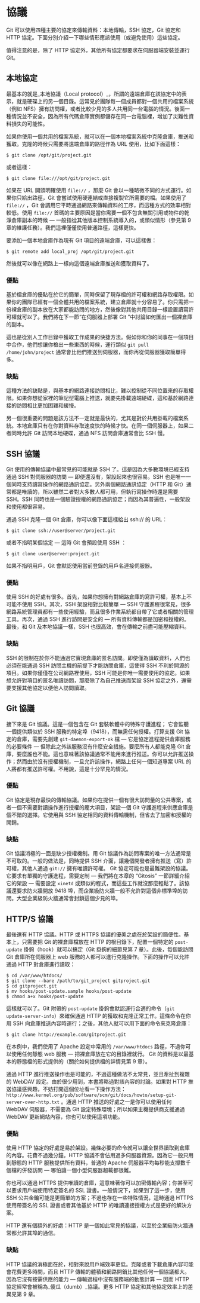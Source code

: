 # 協議

Git 可以使用四種主要的協定來傳輸資料：本地傳輸，SSH 協定，Git 協定和 HTTP 協定。下面分別介紹一下哪些情形應該使用（或避免使用）這些協定。

值得注意的是，除了 HTTP 協定外，其他所有協定都要求在伺服器端安裝並運行 Git。

## 本地協定

最基本的就是_本地協議（Local protocol）_，所謂的遠端倉庫在該協定中的表示，就是硬碟上的另一個目錄。這常見於團隊每一個成員都對一個共用的檔案系統（例如 NFS）擁有訪問權，或者比較少見的多人共用同一台電腦的情況。後面一種情況並不安全，因為所有代碼倉庫實例都儲存在同一台電腦裡，增加了災難性資料損失的可能性。

如果你使用一個共用的檔案系統，就可以在一個本地檔案系統中克隆倉庫，推送和獲取。克隆的時候只需要將遠端倉庫的路徑作為 URL 使用，比如下面這樣：

	$ git clone /opt/git/project.git

或者這樣：

	$ git clone file:///opt/git/project.git

如果在 URL 開頭明確使用 `file://` ，那麼 Git 會以一種略微不同的方式運行。如果你只給出路徑，Git 會嘗試使用硬連結或直接複製它所需要的檔。如果使用了 `file://` ，Git 會調用它平時通過網路來傳輸資料的工序，而這種方式的效率相對較低。使用 `file://` 首碼的主要原因是當你需要一個不包含無關引用或物件的乾淨倉庫副本的時候 — 一般指從其他版本控制系統導入的，或類似情形（參見第 9 章的維護任務）。我們這裡僅僅使用普通路徑，這樣更快。

要添加一個本地倉庫作為現有 Git 項目的遠端倉庫，可以這樣做：

	$ git remote add local_proj /opt/git/project.git

然後就可以像在網路上一樣向這個遠端倉庫推送和獲取資料了。

### 優點

基於檔倉庫的優點在於它的簡單，同時保留了現存檔的許可權和網路存取權限。如果你的團隊已經有一個全體共用的檔案系統，建立倉庫就十分容易了。你只需把一份裸倉庫的副本放在大家都能訪問的地方，然後像對其他共用目錄一樣設置讀寫許可權就可以了。我們將在下一節“在伺服器上部署 Git ”中討論如何匯出一個裸倉庫的副本。

這也是從別人工作目錄中獲取工作成果的快捷方法。假如你和你的同事在一個項目中合作，他們想讓你檢出一些東西的時候，運行類似 `git pull /home/john/project` 通常會比他們推送到伺服器，而你再從伺服器獲取簡單得多。

### 缺點

這種方法的缺點是，與基本的網路連接訪問相比，難以控制從不同位置來的存取權限。如果你想從家裡的筆記型電腦上推送，就要先掛載遠端硬碟，這和基於網路連接的訪問相比更加困難和緩慢。

另一個很重要的問題是該方法不一定就是最快的，尤其是對於共用掛載的檔案系統。本地倉庫只有在你對資料存取速度快的時候才快。在同一個伺服器上，如果二者同時允許 Git 訪問本地硬碟，通過 NFS 訪問倉庫通常會比 SSH 慢。

## SSH 協議

Git 使用的傳輸協議中最常見的可能就是 SSH 了。這是因為大多數環境已經支持通過 SSH 對伺服器的訪問 — 即便還沒有，架設起來也很容易。SSH 也是唯一一個同時支持讀寫操作的網路通訊協定。另外兩個網路通訊協定（HTTP 和 Git）通常都是唯讀的，所以雖然二者對大多數人都可用，但執行寫操作時還是需要 SSH。SSH 同時也是一個驗證授權的網路通訊協定；而因為其普遍性，一般架設和使用都很容易。

通過 SSH 克隆一個 Git 倉庫，你可以像下面這樣給出 ssh:// 的 URL：

	$ git clone ssh://user@server/project.git

或者不指明某個協定 — 這時 Git 會預設使用 SSH ：

	$ git clone user@server:project.git

如果不指明用戶，Git 會默認使用當前登錄的用戶名連接伺服器。 

### 優點

使用 SSH 的好處有很多。首先，如果你想擁有對網路倉庫的寫許可權，基本上不可能不使用 SSH。其次，SSH 架設相對比較簡單 — SSH 守護進程很常見，很多網路系統管理員都有一些使用經驗，而且很多作業系統都自帶了它或者相關的管理工具。再次，通過 SSH 進行訪問是安全的 — 所有資料傳輸都是加密和授權的。最後，和 Git 及本地協議一樣，SSH 也很高效，會在傳輸之前盡可能壓縮資料。

### 缺點

SSH 的限制在於你不能通過它實現倉庫的匿名訪問。即使僅為讀取資料，人們也必須在能通過 SSH 訪問主機的前提下才能訪問倉庫，這使得 SSH 不利於開源的項目。如果你僅僅在公司網路裡使用，SSH 可能是你唯一需要使用的協定。如果想允許對項目的匿名唯讀訪問，那麼除了為自己推送而架設 SSH 協定之外，還需要支援其他協定以便他人訪問讀取。

## Git 協議

接下來是 Git 協議。這是一個包含在 Git 套裝軟體中的特殊守護進程； 它會監聽一個提供類似於 SSH 服務的特定埠（9418），而無需任何授權。打算支援 Git 協定的倉庫，需要先創建 `git-daemon-export-ok` 檔 — 它是協定進程提供倉庫服務的必要條件 — 但除此之外該服務沒有什麼安全措施。要麼所有人都能克隆 Git 倉庫，要麼誰也不能。這也意味著該協議通常不能用來進行推送。你可以允許推送操作；然而由於沒有授權機制，一旦允許該操作，網路上任何一個知道專案 URL 的人將都有推送許可權。不用說，這是十分罕見的情況。

### 優點

Git 協定是現存最快的傳輸協議。如果你在提供一個有很大訪問量的公共專案，或者一個不需要對讀操作進行授權的龐大項目，架設一個 Git 守護進程來供應倉庫是個不錯的選擇。它使用與 SSH 協定相同的資料傳輸機制，但省去了加密和授權的開銷。

### 缺點

Git 協議消極的一面是缺少授權機制。用 Git 協議作為訪問專案的唯一方法通常是不可取的。一般的做法是，同時提供 SSH 介面，讓幾個開發者擁有推送（寫）許可權，其他人通過 `git://` 擁有唯讀許可權。
Git 協定可能也是最難架設的協議。它要求有單獨的守護進程，需要定制 — 我們將在本章的 “Gitosis” 一節詳細介紹它的架設 — 需要設定 `xinetd` 或類似的程式，而這些工作就沒那麼輕鬆了。該協議還要求防火牆開放 9418 埠，而企業級防火牆一般不允許對這個非標準埠的訪問。大型企業級防火牆通常會封鎖這個少見的埠。

## HTTP/S 協議

最後還有 HTTP 協議。HTTP 或 HTTPS 協議的優美之處在於架設的簡便性。基本上，只需要把 Git 的裸倉庫檔放在 HTTP 的根目錄下，配置一個特定的 `post-update` 掛鉤（hook）就可以搞定（Git 掛鉤的細節見第 7 章）。此後，每個能訪問 Git 倉庫所在伺服器上 web 服務的人都可以進行克隆操作。下面的操作可以允許通過 HTTP 對倉庫進行讀取：

	$ cd /var/www/htdocs/
	$ git clone --bare /path/to/git_project gitproject.git
	$ cd gitproject.git
	$ mv hooks/post-update.sample hooks/post-update
	$ chmod a+x hooks/post-update

這樣就可以了。Git 附帶的 `post-update` 掛鉤會默認運行合適的命令（`git update-server-info`）來確保通過 HTTP 的獲取和克隆正常工作。這條命令在你用 SSH 向倉庫推送內容時運行；之後，其他人就可以用下面的命令來克隆倉庫：

	$ git clone http://example.com/gitproject.git

在本例中，我們使用了 Apache 設定中常用的 `/var/www/htdocs` 路徑，不過你可以使用任何靜態 web 服務 — 把裸倉庫放在它的目錄裡就行。 Git 的資料是以最基本的靜態檔的形式提供的（關於如何提供檔的詳情見第 9 章）。

通過 HTTP 進行推送操作也是可能的，不過這種做法不太常見，並且牽扯到複雜的 WebDAV 設定。由於很少用到，本書將略過對該內容的討論。如果對 HTTP 推送協議感興趣，不妨打開這個位址看一下操作方法：`http://www.kernel.org/pub/software/scm/git/docs/howto/setup-git-server-over-http.txt` 。通過 HTTP 推送的好處之一是你可以使用任何 WebDAV 伺服器，不需要為 Git 設定特殊環境；所以如果主機提供商支援通過 WebDAV 更新網站內容，你也可以使用這項功能。

### 優點

使用 HTTP 協定的好處是易於架設。幾條必要的命令就可以讓全世界讀取到倉庫的內容。花費不過幾分鐘。HTTP 協議不會佔用過多伺服器資源。因為它一般只用到靜態的 HTTP 服務提供所有資料，普通的 Apache 伺服器平均每秒能支撐數千個檔的併發訪問 — 哪怕讓一個小型伺服器超載都很難。

你也可以通過 HTTPS 提供唯讀的倉庫，這意味著你可以加密傳輸內容；你甚至可以要求用戶端使用特定簽名的 SSL 證書。一般情況下，如果到了這一步，使用 SSH 公共金鑰可能是更簡單的方案；不過也存在一些特殊情況，這時通過 HTTPS 使用帶簽名的 SSL 證書或者其他基於 HTTP 的唯讀連接授權方式是更好的解決方案。

HTTP 還有個額外的好處：HTTP 是一個如此常見的協議，以至於企業級防火牆通常都允許其埠的通信。

### 缺點

HTTP 協議的消極面在於，相對來說用戶端效率更低。克隆或者下載倉庫內容可能會花費更多時間，而且 HTTP 傳輸的體積和網路開銷比其他任何一個協議都大。因為它沒有按需供應的能力 — 傳輸過程中沒有服務端的動態計算 — 因而 HTTP 協定經常會被稱為_傻瓜（dumb）_協議。更多 HTTP 協定和其他協定效率上的差異見第 9 章。
